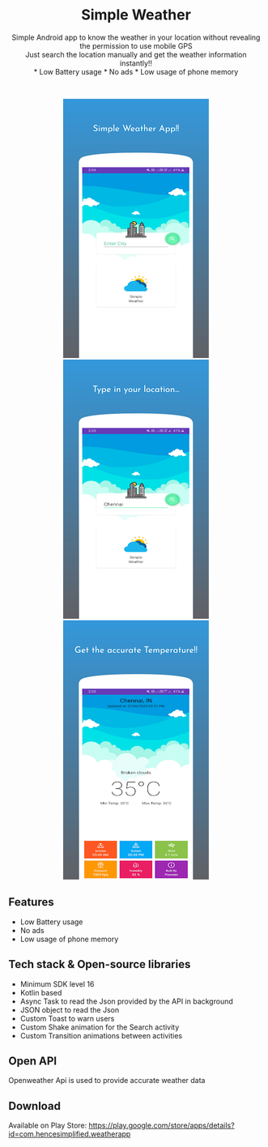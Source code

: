 <h1 align="center">Simple Weather</h1>

<p align="center">  
  Simple Android app to know the weather in your location without revealing the permission to use mobile GPS</br>
  Just search the location manually and get the weather information instantly!!</br>
  * Low Battery usage
  * No ads
  * Low usage of phone memory
</p>
</br>

<p align="center">
  <img src="https://raw.githubusercontent.com/praveen05git/SimpleWeather/master/screenshots/weatherApp1.png"/>
  <img src="https://raw.githubusercontent.com/praveen05git/SimpleWeather/master/screenshots/weatherApp2.png"/>
  <img src="https://raw.githubusercontent.com/praveen05git/SimpleWeather/master/screenshots/weatherApp3.png"/>
</p>

## Features
- Low Battery usage
- No ads
- Low usage of phone memory

## Tech stack & Open-source libraries
- Minimum SDK level 16
- Kotlin based
- Async Task to read the Json provided by the API in background
- JSON object to read the Json
- Custom Toast to warn users
- Custom Shake animation for the Search activity
- Custom Transition animations between activities

## Open API
Openweather Api is used to provide accurate weather data

## Download
Available on Play Store: https://play.google.com/store/apps/details?id=com.hencesimplified.weatherapp
